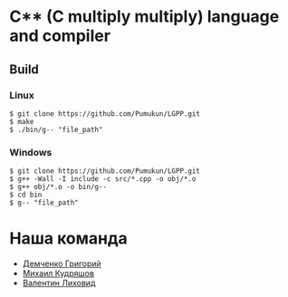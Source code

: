 # C** (C multiply multiply) language and compiler
## Build
### Linux
```
$ git clone https://github.com/Pumukun/LGPP.git
$ make
$ ./bin/g-- "file_path"
```

### Windows 
```
$ git clone https://github.com/Pumukun/LGPP.git
$ g++ -Wall -I include -c src/*.cpp -o obj/*.o
$ g++ obj/*.o -o bin/g--
$ cd bin
$ g-- "file_path"
```

# Наша команда
- [Демченко Григорий](https://github.com/Pumukun)
- [Михаил Кудряшов](https://github.com/wayflayer)
- [Валентин Лиховид](https://github.com/Valentino-Torrantino)
